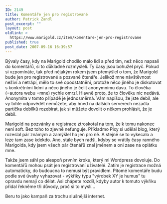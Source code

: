 ```yaml
---
ID: 2149
title: Komentáře jen pro registrované
author: Patrick Zandl
post_excerpt: ""
layout: post
oldlink: >
  https://www.marigold.cz/item/komentare-jen-pro-registrovane
published: true
post_date: 2007-09-16 16:39:57
---
```

Bývaly časy, kdy na Marigold chodilo málo lidí a před tím, než něco napsali do komentářů, si to důkladně rozmysleli. Ty časy jsou bohužel pryč. Pokud si vzpomínáte, tak před nějakým rokem jsem přemýšlel o tom, že Marigold bude jen pro registrované a pozvané čtenáře. Jelikož mne návštěvnost neživí a netrápí, mělo to své opodstatnění, protože něco jiného je diskutovat s konkrétními lidmi a něco jiného je čelit anonymnímu davu. To člověka (=autora webu =mne) rychle omrzí. Hlavně proto, že to člověku nic nedává. Anonymita v tomto případě je jednosměrná. Vám napíšou, že jste debil, ale vy tohle odpovědět nemůžete, aby hned na dalších serverech nezačla partička debílků rozebírat, jak si můžete dovolit o někom prohlásit, že je debil. 

Marigold na pozvánky a registrace ztroskotal na tom, že k tomu nakonec není soft. Bez toho to zjevně nefunguje. Příkladmo Pixy si udělal blog, který rozeslal pár známým a zamýšlel ho jen pro ně. A stejně se to vykecalo a leze tam zase kdekdo. Ano, stále bych radši, kdyby se vrátily časy ranného Marigolda, kdy jsem všech pár čtenářů znal jménem a oni zase na oplátku mne.

Takže jsem sáhl po alespoň prvním kroku, který mi Wordpress dovoluje. Do komentářů mohou psát jen registrovaní uživatelé. Zatím je registrace možná automaticky, do budoucna to nemusí být pravidlem. Pitomé komentáře budu podle své úvahy vyhazovat - výkřiky typu "výrobek XY je humus" tu opravdu nemají co dělat. Asi chápete rozdíl, kdyby autor k tomuto výkřiku přidal řekněme tři důvody, proč si to myslí... 

Beru to jako kampaň za trochu slušnější internet.